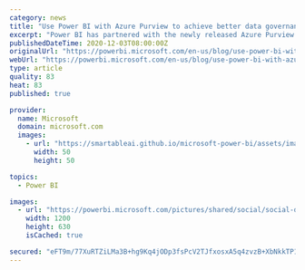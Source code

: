 ```yaml
---
category: news
title: "Use Power BI with Azure Purview to achieve better data governance and discovery"
excerpt: "Power BI has partnered with the newly released Azure Purview to provide enhanced governance and cataloging capabilities for our customers. The Azure Purview/Power BI integration makes it possible for you to discover and govern all your hybrid data, and thereby gain a more complete understanding of your"
publishedDateTime: 2020-12-03T08:00:00Z
originalUrl: "https://powerbi.microsoft.com/en-us/blog/use-power-bi-with-azure-purview-to-achieve-better-data-governance-and-discovery/"
webUrl: "https://powerbi.microsoft.com/en-us/blog/use-power-bi-with-azure-purview-to-achieve-better-data-governance-and-discovery/"
type: article
quality: 83
heat: 83
published: true

provider:
  name: Microsoft
  domain: microsoft.com
  images:
    - url: "https://smartableai.github.io/microsoft-power-bi/assets/images/organizations/microsoft.com-50x50.jpg"
      width: 50
      height: 50

topics:
  - Power BI

images:
  - url: "https://powerbi.microsoft.com/pictures/shared/social/social-default-image.png"
    width: 1200
    height: 630
    isCached: true

secured: "eFT9m/77XuRTZiLMa3B+hg9Kq4jODp3fsPcV2TJfxosxA5q4zvzB+XbNkkTP1c0qQqy6v14aPKffyoNTtGvJafzVQUbNdF3svB/TV0jxDYVq0yJhxDXgJf1MxNSiCGPDZmgPc94AdcpnbAtvaHMnUTmAnSS+uu0C1En9Z1ZUFSxhuhGgGOdvtZXMFopCzoTRHBSWZc4obcY+Px3hj508I3qQHNcdPbJgZEI7/qC3qbNqFQh677kdOFIoO2cA4UMVdA9suvEAVSh31pDjvlmBWSBwAh0PIXIJ2V5C3SVbPEJG6hzNaWEWQz2gffE7yw112ci5bwa3PUimw/b8Z7wk0mG5n2f10RL37AKg3aCF34Y=;mIJe99pzGHxMpWWxnH2zLA=="
---
```


